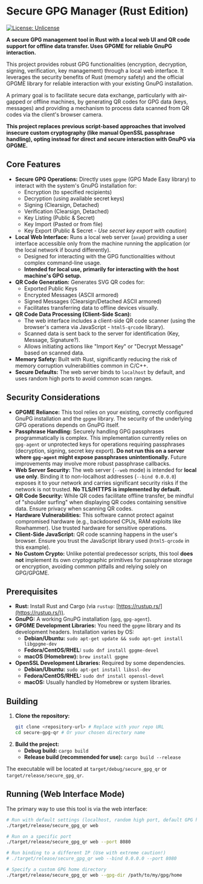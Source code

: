 # Secure GPG Manager (Rust Edition)

[![License: Unlicense](https://img.shields.io/badge/license-Unlicense-blue.svg)](http://unlicense.org/)

**A secure GPG management tool in Rust with a local web UI and QR code support for offline data transfer. Uses GPGME for reliable GnuPG interaction.**

This project provides robust GPG functionalities (encryption, decryption, signing, verification, key management) through a local web interface. It leverages the security benefits of Rust (memory safety) and the official GPGME library for reliable interaction with your existing GnuPG installation.

A primary goal is to facilitate secure data exchange, particularly with air-gapped or offline machines, by generating QR codes for GPG data (keys, messages) and providing a mechanism to process data scanned from QR codes via the client's browser camera.

**This project replaces previous script-based approaches that involved insecure custom cryptography (like manual OpenSSL passphrase handling), opting instead for direct and secure interaction with GnuPG via GPGME.**

## Core Features

*   **Secure GPG Operations:** Directly uses `gpgme` (GPG Made Easy library) to interact with the system's GnuPG installation for:
    *   Encryption (to specified recipients)
    *   Decryption (using available secret keys)
    *   Signing (Clearsign, Detached)
    *   Verification (Clearsign, Detached)
    *   Key Listing (Public & Secret)
    *   Key Import (Pasted or from file)
    *   Key Export (Public & Secret - *Use secret key export with caution*)
*   **Local Web Interface:** Runs a local web server (`axum`) providing a user interface accessible only from the machine running the application (or the local network if bound differently).
    *   Designed for interacting with the GPG functionalities without complex command-line usage.
    *   **Intended for local use, primarily for interacting with the host machine's GPG setup.**
*   **QR Code Generation:** Generates SVG QR codes for:
    *   Exported Public Keys
    *   Encrypted Messages (ASCII armored)
    *   Signed Messages (Clearsign/Detached ASCII armored)
    *   Facilitates transferring data to offline devices visually.
*   **QR Code Data Processing (Client-Side Scan):**
    *   The web interface includes a client-side QR code scanner (using the browser's camera via JavaScript - `html5-qrcode` library).
    *   Scanned data is sent back to the server for identification (Key, Message, Signature?).
    *   Allows initiating actions like "Import Key" or "Decrypt Message" based on scanned data.
*   **Memory Safety:** Built with Rust, significantly reducing the risk of memory corruption vulnerabilities common in C/C++.
*   **Secure Defaults:** The web server binds to `localhost` by default, and uses random high ports to avoid common scan ranges.

## Security Considerations

*   **GPGME Reliance:** This tool relies on your existing, correctly configured GnuPG installation and the `gpgme` library. The security of the underlying GPG operations depends on GnuPG itself.
*   **Passphrase Handling:** Securely handling GPG passphrases programmatically is complex. This implementation currently relies on `gpg-agent` or unprotected keys for operations requiring passphrases (decryption, signing, secret key export). **Do not run this on a server where `gpg-agent` might expose passphrases unintentionally.** Future improvements may involve more robust passphrase callbacks.
*   **Web Server Security:** The web server (`--web` mode) is intended for **local use only**. Binding it to non-localhost addresses (`--bind 0.0.0.0`) exposes it to your network and carries significant security risks if the network is not trusted. **No TLS/HTTPS is implemented by default.**
*   **QR Code Security:** While QR codes facilitate offline transfer, be mindful of "shoulder surfing" when displaying QR codes containing sensitive data. Ensure privacy when scanning QR codes.
*   **Hardware Vulnerabilities:** This software cannot protect against compromised hardware (e.g., backdoored CPUs, RAM exploits like Rowhammer). Use trusted hardware for sensitive operations.
*   **Client-Side JavaScript:** QR code scanning happens in the user's browser. Ensure you trust the JavaScript library used (`html5-qrcode` in this example).
*   **No Custom Crypto:** Unlike potential predecessor scripts, this tool **does not** implement its own cryptographic primitives for passphrase storage or encryption, avoiding common pitfalls and relying solely on GPG/GPGME.

## Prerequisites

*   **Rust:** Install Rust and Cargo (via `rustup`: [https://rustup.rs/](https://rustup.rs/)).
*   **GnuPG:** A working GnuPG installation (`gpg`, `gpg-agent`).
*   **GPGME Development Libraries:** You need the `gpgme` library and its development headers. Installation varies by OS:
    *   **Debian/Ubuntu:** `sudo apt-get update && sudo apt-get install libgpgme-dev`
    *   **Fedora/CentOS/RHEL:** `sudo dnf install gpgme-devel`
    *   **macOS (Homebrew):** `brew install gpgme`
*   **OpenSSL Development Libraries:** Required by some dependencies.
    *   **Debian/Ubuntu:** `sudo apt-get install libssl-dev`
    *   **Fedora/CentOS/RHEL:** `sudo dnf install openssl-devel`
    *   **macOS:** Usually handled by Homebrew or system libraries.

## Building

1.  **Clone the repository:**
    ```bash
    git clone <repository-url> # Replace with your repo URL
    cd secure-gpg-qr # Or your chosen directory name
    ```
2.  **Build the project:**
    *   **Debug build:** `cargo build`
    *   **Release build (recommended for use):** `cargo build --release`

The executable will be located at `target/debug/secure_gpg_qr` or `target/release/secure_gpg_qr`.

## Running (Web Interface Mode)

The primary way to use this tool is via the web interface:

```bash
# Run with default settings (localhost, random high port, default GPG home)
./target/release/secure_gpg_qr web

# Run on a specific port
./target/release/secure_gpg_qr web --port 8080

# Run binding to a different IP (Use with extreme caution!)
# ./target/release/secure_gpg_qr web --bind 0.0.0.0 --port 8080

# Specify a custom GPG home directory
./target/release/secure_gpg_qr web --gpg-dir /path/to/my/gpg/home
